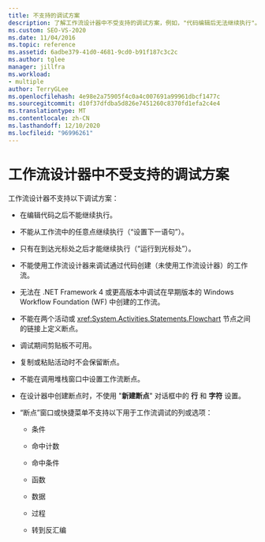 ```yaml
---
title: 不支持的调试方案
description: 了解工作流设计器中不受支持的调试方案，例如，"代码编辑后无法继续执行"。
ms.custom: SEO-VS-2020
ms.date: 11/04/2016
ms.topic: reference
ms.assetid: 6adbe379-41d0-4681-9cd0-b91f187c3c2c
ms.author: tglee
manager: jillfra
ms.workload:
- multiple
author: TerryGLee
ms.openlocfilehash: 4e98e2a75905f4c0a4c007691a99961dbcf1477c
ms.sourcegitcommit: d10f37dfdba5d826e7451260c8370fd1efa2c4e4
ms.translationtype: MT
ms.contentlocale: zh-CN
ms.lasthandoff: 12/10/2020
ms.locfileid: "96996261"
---
```

# <a name="unsupported-debugging-scenarios-in-the-workflow-designer"></a>工作流设计器中不受支持的调试方案

工作流设计器不支持以下调试方案：

- 在编辑代码之后不能继续执行。

- 不能从工作流中的任意点继续执行（“设置下一语句”）。

- 只有在到达光标处之后才能继续执行（“运行到光标处”）。

- 不能使用工作流设计器来调试通过代码创建（未使用工作流设计器）的工作流。

- 无法在 .NET Framework 4 或更高版本中调试在早期版本的 Windows Workflow Foundation (WF) 中创建的工作流。

- 不能在两个活动或 <xref:System.Activities.Statements.Flowchart> 节点之间的链接上定义断点。

- 调试期间剪贴板不可用。

- 复制或粘贴活动时不会保留断点。

- 不能在调用堆栈窗口中设置工作流断点。

- 在设计器中创建断点时，不使用 "**新建断点**" 对话框中的 **行** 和 **字符** 设置。

- “断点”窗口或快捷菜单不支持以下用于工作流调试的列或选项：

  - 条件

  - 命中计数

  - 命中条件

  - 函数

  - 数据

  - 过程

  - 转到反汇编
